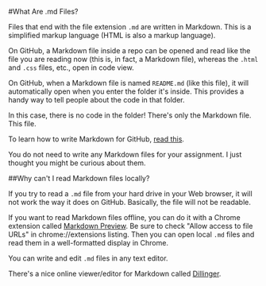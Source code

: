 #What Are .md Files?

Files that end with the file extension `.md` are written in Markdown. This is a simplified markup language (HTML is also a markup language).

On GitHub, a Markdown file inside a repo can be opened and read like the file you are reading now (this is, in fact, a Markdown file), whereas the `.html` and `.css` files, etc., open in code view.

On GitHub, when a Markdown file is named `README.md` (like this file), it will automatically open when you enter the folder it's inside. This provides a handy way to tell people about the code in that folder.

In this case, there is no code in the folder! There's only the Markdown file. This file.

To learn how to write Markdown for GitHub, [read this](https://guides.github.com/features/mastering-markdown/).

You do not need to write any Markdown files for your assignment. I just thought you might be curious about them.

##Why can't I read Markdown files locally?

If you try to read a `.md` file from your hard drive in your Web browser, it will not work the way it does on GitHub. Basically, the file will not be readable.

If you want to read Markdown files offline, you can do it with a Chrome extension called [Markdown Preview](https://chrome.google.com/webstore/detail/markdown-preview/jmchmkecamhbiokiopfpnfgbidieafmd). Be sure to check "Allow access to file URLs" in chrome://extensions listing. Then you can open local `.md` files and read them in a well-formatted display in Chrome.

You can write and edit `.md` files in any text editor.

There's a nice online viewer/editor for Markdown called [Dillinger](http://dillinger.io/).
